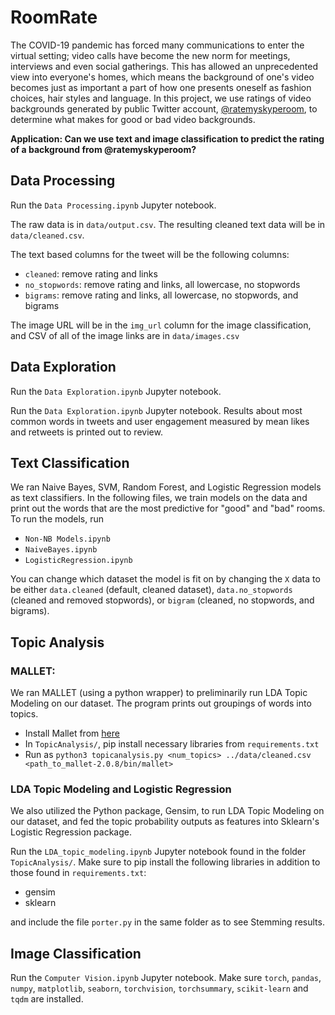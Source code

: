 # RoomRate
The COVID-19 pandemic has forced many communications to enter the virtual setting; video calls have become the new norm for meetings, interviews and even social gatherings. This has allowed an unprecedented view into everyone's homes, which means the background of one's video becomes just as important a part of how one presents oneself as fashion choices, hair styles and language. In this project, we use ratings of video backgrounds generated by public Twitter account, [@ratemyskyperoom](https://twitter.com/ratemyskyperoom), to determine what makes for good or bad video backgrounds.

**Application: Can we use text and image classification to predict the rating of a background from @ratemyskyperoom?**

## Data Processing
Run the `Data Processing.ipynb` Jupyter notebook.

The raw data is in `data/output.csv`. The resulting cleaned text data will be in `data/cleaned.csv`.

The text based columns for the tweet will be the following columns:
- `cleaned`: remove rating and links
- `no_stopwords`: remove rating and links, all lowercase, no stopwords
- `bigrams`: remove rating and links, all lowercase, no stopwords, and bigrams

The image URL will be in the `img_url` column for the image classification, and CSV of all of the image links are in `data/images.csv`

## Data Exploration
Run the `Data Exploration.ipynb` Jupyter notebook.

Run the `Data Exploration.ipynb` Jupyter notebook. Results about most common words in tweets and user engagement measured by mean likes and retweets is printed out to review.

## Text Classification
We ran Naive Bayes, SVM, Random Forest, and Logistic Regression models as text classifiers. In the following files, we train models on the data and print out the words that are the most predictive for "good" and "bad" rooms. To run the models, run
- `Non-NB Models.ipynb`
- `NaiveBayes.ipynb`
- `LogisticRegression.ipynb`

You can change which dataset the model is fit on by changing the `X` data to be either `data.cleaned` (default, cleaned dataset), `data.no_stopwords` (cleaned and removed stopwords), or `bigram` (cleaned, no stopwords, and bigrams).

## Topic Analysis
### MALLET:
We ran MALLET (using a python wrapper) to preliminarily run LDA Topic Modeling on our dataset. The program prints out groupings of words into topics.
- Install Mallet from [here](http://mallet.cs.umass.edu/download.php)
- In `TopicAnalysis/`, pip install necessary libraries from `requirements.txt`
- Run as `python3 topicanalysis.py <num_topics> ../data/cleaned.csv <path_to_mallet-2.0.8/bin/mallet>`
### LDA Topic Modeling and Logistic Regression
We also utilized the Python package, Gensim, to run LDA Topic Modeling on our dataset, and fed the topic probability outputs as features into Sklearn's Logistic Regression package.

Run the `LDA_topic_modeling.ipynb` Jupyter notebook found in the folder `TopicAnalysis/`. Make sure to pip install the following libraries in addition to those found in `requirements.txt`: 
- gensim
- sklearn

and include the file `porter.py` in the same folder as to see Stemming results.

## Image Classification

Run the `Computer Vision.ipynb` Jupyter notebook. Make sure `torch`, `pandas`,
`numpy`, `matplotlib`, `seaborn`, `torchvision`, `torchsummary`, `scikit-learn`
and `tqdm` are installed.
